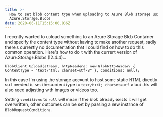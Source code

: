 ```yaml
---
title: >-
  How to set blob content type when uploading to Azure Blob storage using
  Azure.Storage.Blobs
date: 2020-06-11T15:15:00.836Z
---
```

I recently wanted to upload something to an Azure Storage Blob Container and specify the content type without having to make another request, sadly there's currently no documentation that I could find on how to do this common operation. Here's how to do it with the current version of Azure.Storage.Blobs (12.4.4)...

```
blobClient.Upload(stream, httpHeaders: new BlobHttpHeaders { ContentType = "text/html; charset=utf-8" }, conditions: null);
```

In this case I'm using the storage account to host some static HTML directly so I needed to set the content type to `text/html; charset=utf-8` but this will also need adjusting with images or videos too.

Setting `conditions` to `null` will mean if the blob already exists it will get overwritten, other outcomes can be set by passing a new instance of `BlobRequestConditions`.

